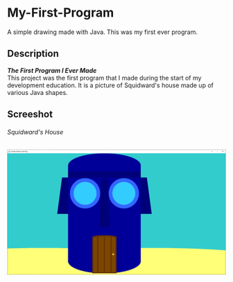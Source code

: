 # My-First-Program
A simple drawing made with Java. This was my first ever program.

## Description
**_The First Program I Ever Made_** <br/>
This project was the first program that I made during the start of my development education. It is a picture of Squidward's house made up of various Java shapes.


## Screeshot
###### Squidward's House
<img width="1680" alt="Portfolio Home Page" src="https://github.com/dakota-kallas/My-First-Program/blob/main/assets/first-program.PNG">
